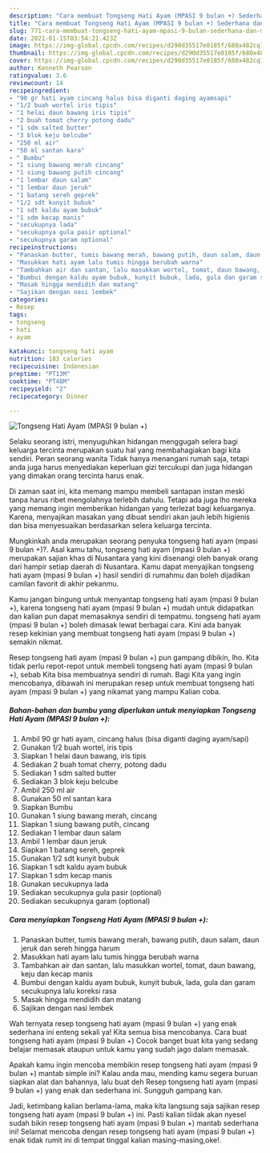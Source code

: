 ```yaml
---
description: "Cara membuat Tongseng Hati Ayam (MPASI 9 bulan +) Sederhana dan Mudah Dibuat"
title: "Cara membuat Tongseng Hati Ayam (MPASI 9 bulan +) Sederhana dan Mudah Dibuat"
slug: 771-cara-membuat-tongseng-hati-ayam-mpasi-9-bulan-sederhana-dan-mudah-dibuat
date: 2021-01-15T03:54:21.423Z
image: https://img-global.cpcdn.com/recipes/d290d35517e0185f/680x482cq70/tongseng-hati-ayam-mpasi-9-bulan-foto-resep-utama.jpg
thumbnail: https://img-global.cpcdn.com/recipes/d290d35517e0185f/680x482cq70/tongseng-hati-ayam-mpasi-9-bulan-foto-resep-utama.jpg
cover: https://img-global.cpcdn.com/recipes/d290d35517e0185f/680x482cq70/tongseng-hati-ayam-mpasi-9-bulan-foto-resep-utama.jpg
author: Kenneth Pearson
ratingvalue: 3.6
reviewcount: 14
recipeingredient:
- "90 gr hati ayam cincang halus bisa diganti daging ayamsapi"
- "1/2 buah wortel iris tipis"
- "1 helai daun bawang iris tipis"
- "2 buah tomat cherry potong dadu"
- "1 sdm salted butter"
- "3 blok keju belcube"
- "250 ml air"
- "50 ml santan kara"
- " Bumbu"
- "1 siung bawang merah cincang"
- "1 siung bawang putih cincang"
- "1 lembar daun salam"
- "1 lembar daun jeruk"
- "1 batang sereh geprek"
- "1/2 sdt kunyit bubuk"
- "1 sdt kaldu ayam bubuk"
- "1 sdm kecap manis"
- "secukupnya lada"
- "secukupnya gula pasir optional"
- "secukupnya garam optional"
recipeinstructions:
- "Panaskan butter, tumis bawang merah, bawang putih, daun salam, daun jeruk dan sereh hingga harum"
- "Masukkan hati ayam lalu tumis hingga berubah warna"
- "Tambahkan air dan santan, lalu masukkan wortel, tomat, daun bawang, keju dan kecap manis"
- "Bumbui dengan kaldu ayam bubuk, kunyit bubuk, lada, gula dan garam secukupnya lalu koreksi rasa"
- "Masak hingga mendidih dan matang"
- "Sajikan dengan nasi lembek"
categories:
- Resep
tags:
- tongseng
- hati
- ayam

katakunci: tongseng hati ayam 
nutrition: 183 calories
recipecuisine: Indonesian
preptime: "PT13M"
cooktime: "PT48M"
recipeyield: "2"
recipecategory: Dinner

---
```



![Tongseng Hati Ayam (MPASI 9 bulan +)](https://img-global.cpcdn.com/recipes/d290d35517e0185f/680x482cq70/tongseng-hati-ayam-mpasi-9-bulan-foto-resep-utama.jpg)

Selaku seorang istri, menyuguhkan hidangan menggugah selera bagi keluarga tercinta merupakan suatu hal yang membahagiakan bagi kita sendiri. Peran seorang  wanita Tidak hanya menangani rumah saja, tetapi anda juga harus menyediakan keperluan gizi tercukupi dan juga hidangan yang dimakan orang tercinta harus enak.

Di zaman  saat ini, kita memang mampu membeli santapan instan meski tanpa harus ribet mengolahnya terlebih dahulu. Tetapi ada juga lho mereka yang memang ingin memberikan hidangan yang terlezat bagi keluarganya. Karena, menyajikan masakan yang dibuat sendiri akan jauh lebih higienis dan bisa menyesuaikan berdasarkan selera keluarga tercinta. 



Mungkinkah anda merupakan seorang penyuka tongseng hati ayam (mpasi 9 bulan +)?. Asal kamu tahu, tongseng hati ayam (mpasi 9 bulan +) merupakan sajian khas di Nusantara yang kini disenangi oleh banyak orang dari hampir setiap daerah di Nusantara. Kamu dapat menyajikan tongseng hati ayam (mpasi 9 bulan +) hasil sendiri di rumahmu dan boleh dijadikan camilan favorit di akhir pekanmu.

Kamu jangan bingung untuk menyantap tongseng hati ayam (mpasi 9 bulan +), karena tongseng hati ayam (mpasi 9 bulan +) mudah untuk didapatkan dan kalian pun dapat memasaknya sendiri di tempatmu. tongseng hati ayam (mpasi 9 bulan +) boleh dimasak lewat berbagai cara. Kini ada banyak resep kekinian yang membuat tongseng hati ayam (mpasi 9 bulan +) semakin nikmat.

Resep tongseng hati ayam (mpasi 9 bulan +) pun gampang dibikin, lho. Kita tidak perlu repot-repot untuk membeli tongseng hati ayam (mpasi 9 bulan +), sebab Kita bisa membuatnya sendiri di rumah. Bagi Kita yang ingin mencobanya, dibawah ini merupakan resep untuk membuat tongseng hati ayam (mpasi 9 bulan +) yang nikamat yang mampu Kalian coba.

<!--inarticleads1-->

##### Bahan-bahan dan bumbu yang diperlukan untuk menyiapkan Tongseng Hati Ayam (MPASI 9 bulan +):

1. Ambil 90 gr hati ayam, cincang halus (bisa diganti daging ayam/sapi)
1. Gunakan 1/2 buah wortel, iris tipis
1. Siapkan 1 helai daun bawang, iris tipis
1. Sediakan 2 buah tomat cherry, potong dadu
1. Sediakan 1 sdm salted butter
1. Sediakan 3 blok keju belcube
1. Ambil 250 ml air
1. Gunakan 50 ml santan kara
1. Siapkan  Bumbu
1. Gunakan 1 siung bawang merah, cincang
1. Siapkan 1 siung bawang putih, cincang
1. Sediakan 1 lembar daun salam
1. Ambil 1 lembar daun jeruk
1. Siapkan 1 batang sereh, geprek
1. Gunakan 1/2 sdt kunyit bubuk
1. Siapkan 1 sdt kaldu ayam bubuk
1. Siapkan 1 sdm kecap manis
1. Gunakan secukupnya lada
1. Sediakan secukupnya gula pasir (optional)
1. Sediakan secukupnya garam (optional)




<!--inarticleads2-->

##### Cara menyiapkan Tongseng Hati Ayam (MPASI 9 bulan +):

1. Panaskan butter, tumis bawang merah, bawang putih, daun salam, daun jeruk dan sereh hingga harum
1. Masukkan hati ayam lalu tumis hingga berubah warna
1. Tambahkan air dan santan, lalu masukkan wortel, tomat, daun bawang, keju dan kecap manis
1. Bumbui dengan kaldu ayam bubuk, kunyit bubuk, lada, gula dan garam secukupnya lalu koreksi rasa
1. Masak hingga mendidih dan matang
1. Sajikan dengan nasi lembek




Wah ternyata resep tongseng hati ayam (mpasi 9 bulan +) yang enak sederhana ini enteng sekali ya! Kita semua bisa mencobanya. Cara buat tongseng hati ayam (mpasi 9 bulan +) Cocok banget buat kita yang sedang belajar memasak ataupun untuk kamu yang sudah jago dalam memasak.

Apakah kamu ingin mencoba membikin resep tongseng hati ayam (mpasi 9 bulan +) mantab simple ini? Kalau anda mau, mending kamu segera buruan siapkan alat dan bahannya, lalu buat deh Resep tongseng hati ayam (mpasi 9 bulan +) yang enak dan sederhana ini. Sungguh gampang kan. 

Jadi, ketimbang kalian berlama-lama, maka kita langsung saja sajikan resep tongseng hati ayam (mpasi 9 bulan +) ini. Pasti kalian tiidak akan nyesel sudah bikin resep tongseng hati ayam (mpasi 9 bulan +) mantab sederhana ini! Selamat mencoba dengan resep tongseng hati ayam (mpasi 9 bulan +) enak tidak rumit ini di tempat tinggal kalian masing-masing,oke!.

